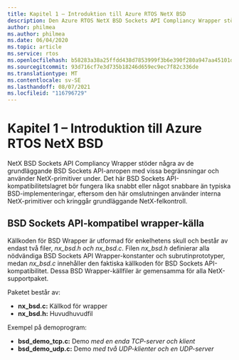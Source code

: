 ```yaml
---
title: Kapitel 1 – Introduktion till Azure RTOS NetX BSD
description: Den Azure RTOS NetX BSD Sockets API Compliancy Wrapper stöder några av de grundläggande BSD Sockets API-anropen med vissa begränsningar och använder NetX-primitiver under.
author: philmea
ms.author: philmea
ms.date: 06/04/2020
ms.topic: article
ms.service: rtos
ms.openlocfilehash: b58283a38a25ffdd438d7853999f3b6e390f280a947aa45101d8df86447bf3dd
ms.sourcegitcommit: 93d716cf7e3d735b18246d659ec9ec7f82c336de
ms.translationtype: MT
ms.contentlocale: sv-SE
ms.lasthandoff: 08/07/2021
ms.locfileid: "116796729"
---
```

# <a name="chapter-1---introduction-to-azure-rtos-netx-bsd"></a>Kapitel 1 – Introduktion till Azure RTOS NetX BSD

NetX BSD Sockets API Compliancy Wrapper stöder några av de grundläggande BSD Sockets API-anropen med vissa begränsningar och använder NetX-primitiver under. Det här BSD Sockets API-kompatibilitetslagret bör fungera lika snabbt eller något snabbare än typiska BSD-implementeringar, eftersom den här omslutningen använder interna NetX-primitiver och kringgår grundläggande NetX-felkontroll.

## <a name="bsd-sockets-api-compliancy-wrapper-source"></a>BSD Sockets API-kompatibel wrapper-källa

Källkoden för BSD Wrapper är utformad för enkelhetens skull och består av endast två filer, *nx_bsd.h* *och nx_bsd.c*. Filen *nx_bsd.h* definierar alla nödvändiga BSD Sockets API Wrapper-konstanter och subrutinprototyper, medan *nx_bsd.c* innehåller den faktiska källkoden för BSD Sockets API-kompatibilitet. Dessa BSD Wrapper-källfiler är gemensamma för alla NetX-supportpaket.

Paketet består av:

- **nx_bsd.c:** Källkod för wrapper
- **nx_bsd.h:** Huvudhuvudfil

Exempel på demoprogram:

- **bsd_demo_tcp.c:** Demo *med en enda TCP-server och klient*
- **bsd_demo_udp.c:** Demo *med två UDP-klienter och en UDP-server*
